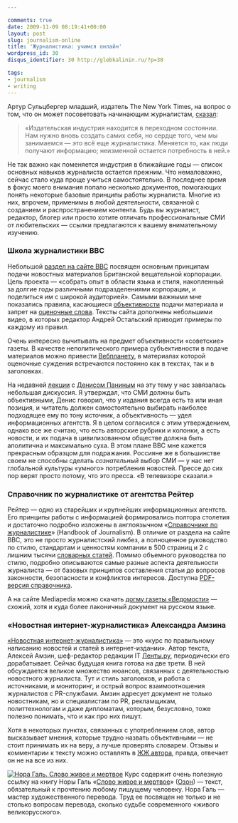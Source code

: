 ```yaml
---

comments: true
date: 2009-11-09 08:19:41+00:00
layout: post
slug: journalism-online
title: 'Журналистика: учимся онлайн'
wordpress_id: 30
disqus_identifier: 30 http://glebkalinin.ru/?p=30

tags:
- journalism
- writing
---
```


Артур Сульцбергер младший, издатель The New York Times, на вопрос о том, что он может посоветовать начинающим журналистам, [сказал](http://nymag.com/daily/intel/2009/10/times_publisher_arthur_sulzber.html):





> 

> 
> «Издательская индустрия находится в переходном состоянии. Нам нужно вновь создать самих себя, но сердце того, чем мы занимаемся — это всё еще журналистика. Меняется то, как люди получают информацию; неизменной остается потребность в ней.»
> 
> 






Не так важно как поменяется индустрия в ближайшие годы — список основных навыков журналиста остается прежним. Что немаловажно, сейчас стало куда проще учиться самостоятельно. В последнее время в фокус моего внимания попало несколько документов, помогающих понять некоторые базовые принципы работы журналиста. Многие из них, впрочем, применимы в любой деятельности, связанной с созданием и распространением контента. Будь вы журналист, редактор, блогер или просто хотите отличать профессиональные СМИ от любительских — ссылки предлагаются к вашему внимательному изучению.

<!-- more -->


### Школа журналистики BBC


Небольшой [раздел на сайте BBC](http://www.bbc.co.uk/russian/specials/1036_Cojo_Russian/index.shtml) посвящен основным принципам подачи новостных материалов Британской вещательной корпорации. Цель проекта — «собрать опыт в области языка и стиля, накопленный за долгие годы различными подразделениями корпорации, и поделиться им с широкой аудиторией».  Самыми важными мне показались правила, касающиеся [объективности](http://www.bbc.co.uk/russian/specials/1036_Cojo_Russian/page3.shtml) подачи материала и запрет на [оценочные слова](http://www.bbc.co.uk/russian/specials/1036_Cojo_Russian/page4.shtml). Тексты сайта дополнены небольшими видео, в которых редактор Андрей Остальский приводит примеры по каждому из правил.  

Очень интересно вычитывать на предмет объективности «советские» газеты. В качестве неполитического примера субъективности в подаче материалов можно привести [Вебпланету](http://www.webplanet.ru), в материалах которой оценочные суждения встречаются постоянно как в текстах, так и в заголовках.

На недавней [лекции](http://theoryandpractice.ru/seminars/1953-auditoriya-smi-v-seti-3-11) с [Денисом Паниным](http://ezhe.ru/fri/415/) на эту тему у нас завязалась небольшая дискуссия. Я утверждал, что СМИ должны быть объективными, Денис говорил, что у издания всегда есть та или иная позиция, и читатель должен самостоятельно выбирать наиболее подходящее ему по тону источник, а объективность — удел информационных агентств. Я в целом согласился с этим утверждением, однако все же считаю, что есть авторские рубрики и колонки, а есть новости, и их подача в цивилизованном обществе должна быть аполитична и максимально суха. В этом плане BBC мне кажется прекрасным образцом для подражания. Россияне же в большинстве своем не способны сделать _сознательный_ выбор СМИ — у нас нет глобальной культуры «умного» потребления новостей. Прессе до сих пор верят просто потому, что это пресса. «В телевизоре сказали.»


### Справочник по журналистике от агентства Рейтер


Рейтер — одно из старейших и крупнейших информационных агентств. Его принципы работы с информацией формировались полтора столетия и достаточно подробно изложены в англоязычном «[Справочнике по журналистике](http://handbook.reuters.com/index.php/index.php)» (Handbook of Journalism). В отличие от раздела на сайте BBC, это не просто журналистский ликбез, а полноценное руководство по стилю, стандартам и ценностям компании в 500 страниц и 2 с лишним тысячи [словарных статей](http://handbook.reuters.com/index.php/The_Reuters_Style_Guide). Помимо объемного руководства по стилю, подробно описываются самые разные аспекта деятельности журналиста — от базовых принципов составления статьи до вопросов законности, безопасности и конфликтов интересов. Доступна [PDF-версия справочника](http://handbook.reuters.com/extensions/docs/pdf/handbookofjournalism.pdf).

А на сайте Mediapedia можно скачать [догму газеты «Ведомости»](http://mediapedia.ru/wp-content/uploads/2008/09/dogma_vedomosti.pdf) — схожий, хотя и куда более лаконичный документ на русском языке.


### «Новостная интернет-журналистика» Александра Амзина


[«Новостная интернет-журналистика»](http://kebati.ru/journ/) — это «курс по правильному написанию новостей и статей в интернет-издании». Автор текста, Алексей Амзин, шеф-редактор редакции IT [Ленты.ру](http://lenta.ru/), периодически его дорабатывает. Сейчас будущая книга готова на две трети. В ней обсуждается великое множество нюансов, связанных с деятельностью новостного журналиста. Тут и стиль заголовков, и работа с источниками, и мониторинг, и острый вопрос взаимоотношения журналистов с PR-службами. Амзин адресует документ не только новостникам, но и специалистам по PR, рекламщикам, политтехнологам и даже дипломатам, которым, безусловно, тоже полезно понимать, что и как про них пишут.

Хотя в некоторых пунктах, связанных с употреблением слов, автор высказывает мнения, которые трудно назвать объективными — не стоит принимать их на веру, а лучше проверять словарем.  Отзывы и комментарии к тексту можно оставлять в [ЖЖ автора](http://amzin.livejournal.com/1342110.html), правда, отвечает он не на все из них. 

[![Нора Галь. Слово живое и мертвое](http://glebkalinin.ru/featured/2009/11/nora-gal.jpg)](http://lib.rus.ec/b/74970)
Курс содержит очень полезную ссылку на книгу Норы Галь «[Слово живое и мертвое](http://lib.rus.ec/b/74970)» ([Озон](http://www.ozon.ru/context/detail/id/26014597/?partner=experiment)) — текст, обязательный к прочтению любому пишущему человеку. Нора Галь — мастер художественного перевода. Труд ее посвящен не только и не столько вопросам перевода, сколько судьбе современного «живого великорусского».     